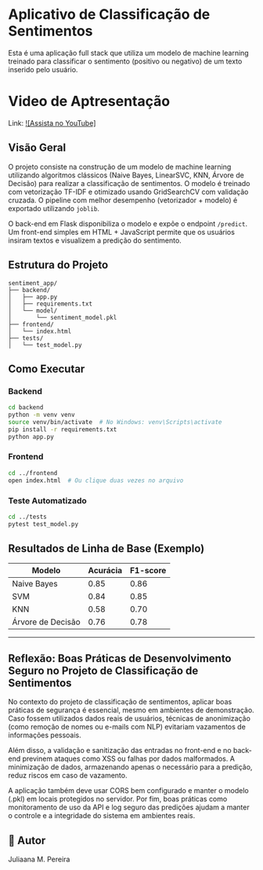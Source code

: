 # Aplicativo de Classificação de Sentimentos 

Esta é uma aplicação full stack que utiliza um modelo de machine learning treinado para classificar o sentimento (positivo ou negativo) de um texto inserido pelo usuário.

# Video de Aptresentação

Link: [![Assista no YouTube]](https://youtu.be/gMJZbY1z7Qo)

## Visão Geral

O projeto consiste na construção de um modelo de machine learning utilizando algoritmos clássicos (Naive Bayes, LinearSVC, KNN, Árvore de Decisão) para realizar a classificação de sentimentos. O modelo é treinado com vetorização TF-IDF e otimizado usando GridSearchCV com validação cruzada. O pipeline com melhor desempenho (vetorizador + modelo) é exportado utilizando `joblib`.

O back-end em Flask disponibiliza o modelo e expõe o endpoint `/predict`. Um front-end simples em HTML + JavaScript permite que os usuários insiram textos e visualizem a predição do sentimento.

## Estrutura do Projeto

```
sentiment_app/
├── backend/
│   ├── app.py
│   ├── requirements.txt
│   └── model/
│       └── sentiment_model.pkl
├── frontend/
│   └── index.html
├── tests/
│   └── test_model.py
```

## Como Executar

### Backend

```bash
cd backend
python -m venv venv
source venv/bin/activate  # No Windows: venv\Scripts\activate
pip install -r requirements.txt
python app.py
```

### Frontend

```bash
cd ../frontend
open index.html  # Ou clique duas vezes no arquivo
```

### Teste Automatizado

```bash
cd ../tests
pytest test_model.py
```

## Resultados de Linha de Base (Exemplo)

| Modelo             | Acurácia | F1-score |
|--------------------|----------|----------|
| Naive Bayes        | 0.85     | 0.86     |
| SVM                | 0.84     | 0.85     |
| KNN                | 0.58     | 0.70     |
| Árvore de Decisão  | 0.76     | 0.78     |
--------------------------------------------

## Reflexão: Boas Práticas de Desenvolvimento Seguro no Projeto de Classificação de Sentimentos
No contexto do projeto de classificação de sentimentos, aplicar boas práticas de segurança é essencial, mesmo em ambientes de demonstração. Caso fossem utilizados dados reais de usuários, técnicas de anonimização (como remoção de nomes ou e-mails com NLP) evitariam vazamentos de informações pessoais.

Além disso, a validação e sanitização das entradas no front-end e no back-end previnem ataques como XSS ou falhas por dados malformados. A minimização de dados, armazenando apenas o necessário para a predição, reduz riscos em caso de vazamento.

A aplicação também deve usar CORS bem configurado e manter o modelo (.pkl) em locais protegidos no servidor. Por fim, boas práticas como monitoramento de uso da API e log seguro das predições ajudam a manter o controle e a integridade do sistema em ambientes reais.


## 👤 Autor

Juliaana M. Pereira
